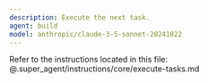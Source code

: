 ```yaml
---
description: Execute the next task.
agent: build
model: anthropic/claude-3-5-sonnet-20241022
---
```


Refer to the instructions located in this file:
@.super_agent/instructions/core/execute-tasks.md